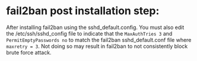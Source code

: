 # fail2ban post installation step: #

After installing fail2ban using the sshd_default.config. You must also edit the /etc/ssh/sshd_config file to indicate that the `MaxAuthTries 3` and `PermitEmptyPasswords no` to match the fail2ban sshd_default.conf file where `maxretry = 3`. Not doing so may result in fail2ban to not consistently block brute force attack.